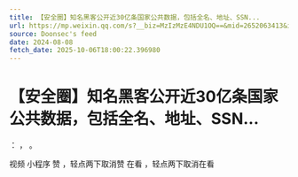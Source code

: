 ```yaml
---
title: 【安全圈】知名黑客公开近30亿条国家公共数据，包括全名、地址、SSN...
url: https://mp.weixin.qq.com/s?__biz=MzIzMzE4NDU1OQ==&mid=2652063413&idx=1&sn=7aaa885db7044a87a1b04f9a6f00665f
source: Doonsec's feed
date: 2024-08-08
fetch_date: 2025-10-06T18:00:22.396980
---
```


# 【安全圈】知名黑客公开近30亿条国家公共数据，包括全名、地址、SSN...

：
，
。

视频
小程序
赞
，轻点两下取消赞
在看
，轻点两下取消在看